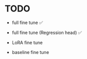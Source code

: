 # TODO

- full fine tune ✅

- full fine tune (Regression head) ✅

- LoRA fine tune

- baseline fine tune 